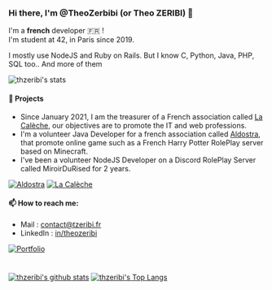 ### Hi there, I'm @TheoZerbibi (or Theo ZERIBI) 👋

I'm a **french** developer :fr: !  
I'm student at 42, in Paris since 2019.

I mostly use NodeJS and Ruby on Rails. But I know C, Python, Java, PHP, SQL too.. And more of them

![thzeribi's stats](https://badge42.herokuapp.com/api/stats/thzeribi)

#### 🔭 Projects
- Since January 2021, I am the treasurer of a French association called [La Calèche](https://lacaleche.cc), our objectives are to promote the IT and web professions.
- I'm a volunteer Java Developer for a french association called [Aldostra](https://aldostra.fr), that promote online game such as a French Harry Potter RolePlay server based on Minecraft.
- I've been a volunteer NodeJS Developer on a Discord RolePlay Server called MiroirDuRised for 2 years.

[![Aldostra](https://img.shields.io/badge/Aldostra-✨-blue.svg?style=for-the-badge)](https://aldostra.fr)
[![La Calèche](https://img.shields.io/badge/La%20Cal%C3%A8che-%F0%9F%90%8E-white.svg?style=for-the-badge)](https://lacaleche.cc)

#### 📫 How to reach me:
- Mail : contact@tzeribi.fr
- LinkedIn : [in/theozeribi](https://linkedin.com/in/theozeribi)

[![Portfolio](https://img.shields.io/badge/Website-%F0%9F%93%93-lightgrey.svg?style=for-the-badge)](https://portfolio.tzeribi.fr)

# 

[![thzeribi's github stats](https://github-readme-stats.vercel.app/api?username=TheoZerbibi&show_icons=true&title_color=fff&icon_color=79ff97&text_color=9f9f9f&bg_color=151515)](https://github.com/TheoZerbibi/)
[![thzeribi's Top Langs](https://github-readme-stats.vercel.app/api/top-langs/?username=TheoZerbibi&layout=compact&title_color=fff&icon_color=79ff97&text_color=9f9f9f&bg_color=151515)](https://github.com/TheoZerbibi/)

<!--
**TheoZerbibi/TheoZerbibi** is a ✨ _special_ ✨ repository because its `README.md` (this file) appears on your GitHub profile.

Here are some ideas to get you started:

- 🔭 I’m currently working on ...
- 🌱 I’m currently learning ...
- 👯 I’m looking to collaborate on ...
- 🤔 I’m looking for help with ...
- 💬 Ask me about ...
- 📫 How to reach me: ...
- 😄 Pronouns: ...
- ⚡ Fun fact: ...
-->
